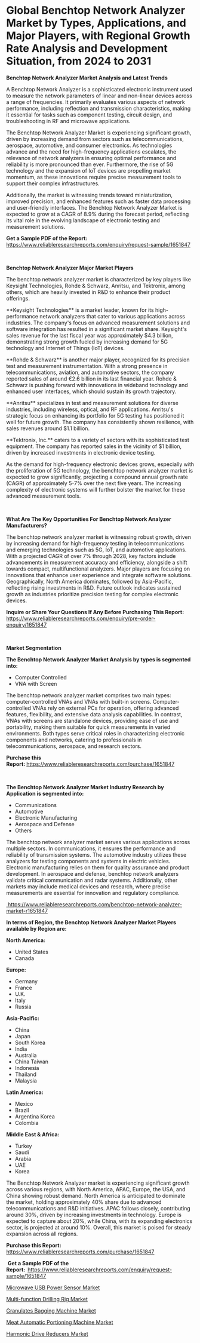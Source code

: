 <p><h1>Global Benchtop ​Network Analyzer Market by Types, Applications, and Major Players, with Regional Growth Rate Analysis and Development Situation, from 2024 to 2031</h1></p><p><strong>Benchtop ​Network Analyzer Market Analysis and Latest Trends</strong></p>
<p><p>A Benchtop Network Analyzer is a sophisticated electronic instrument used to measure the network parameters of linear and non-linear devices across a range of frequencies. It primarily evaluates various aspects of network performance, including reflection and transmission characteristics, making it essential for tasks such as component testing, circuit design, and troubleshooting in RF and microwave applications. </p><p>The Benchtop Network Analyzer Market is experiencing significant growth, driven by increasing demand from sectors such as telecommunications, aerospace, automotive, and consumer electronics. As technologies advance and the need for high-frequency applications escalates, the relevance of network analyzers in ensuring optimal performance and reliability is more pronounced than ever. Furthermore, the rise of 5G technology and the expansion of IoT devices are propelling market momentum, as these innovations require precise measurement tools to support their complex infrastructures. </p><p>Additionally, the market is witnessing trends toward miniaturization, improved precision, and enhanced features such as faster data processing and user-friendly interfaces. The Benchtop Network Analyzer Market is expected to grow at a CAGR of 8.9% during the forecast period, reflecting its vital role in the evolving landscape of electronic testing and measurement solutions.</p></p>
<p><strong>Get a Sample PDF of the Report:&nbsp;</strong> <a href="https://www.reliableresearchreports.com/enquiry/request-sample/1651847?utm_campaign=28&utm_medium=2&utm_source=Github&utm_content=ia&utm_term=08122024&utm_id=benchtop-network-analyzer">https://www.reliableresearchreports.com/enquiry/request-sample/1651847</a></p>
<p>&nbsp;</p>
<p><strong>Benchtop ​Network Analyzer Major Market Players</strong></p>
<p><p>The benchtop network analyzer market is characterized by key players like Keysight Technologies, Rohde & Schwarz, Anritsu, and Tektronix, among others, which are heavily invested in R&D to enhance their product offerings.</p><p>**Keysight Technologies** is a market leader, known for its high-performance network analyzers that cater to various applications across industries. The company's focus on advanced measurement solutions and software integration has resulted in a significant market share. Keysight's sales revenue for the last fiscal year was approximately $4.3 billion, demonstrating strong growth fueled by increasing demand for 5G technology and Internet of Things (IoT) devices.</p><p>**Rohde & Schwarz** is another major player, recognized for its precision test and measurement instrumentation. With a strong presence in telecommunications, aviation, and automotive sectors, the company reported sales of around €2.6 billion in its last financial year. Rohde & Schwarz is pushing forward with innovations in wideband technology and enhanced user interfaces, which should sustain its growth trajectory.</p><p>**Anritsu** specializes in test and measurement solutions for diverse industries, including wireless, optical, and RF applications. Anritsu's strategic focus on enhancing its portfolio for 5G testing has positioned it well for future growth. The company has consistently shown resilience, with sales revenues around $1.1 billion.</p><p>**Tektronix, Inc.** caters to a variety of sectors with its sophisticated test equipment. The company has reported sales in the vicinity of $1 billion, driven by increased investments in electronic device testing.</p><p>As the demand for high-frequency electronic devices grows, especially with the proliferation of 5G technology, the benchtop network analyzer market is expected to grow significantly, projecting a compound annual growth rate (CAGR) of approximately 5-7% over the next five years. The increasing complexity of electronic systems will further bolster the market for these advanced measurement tools.</p></p>
<p>&nbsp;</p>
<p><strong>What Are The Key Opportunities For Benchtop ​Network Analyzer Manufacturers?</strong></p>
<p><p>The benchtop network analyzer market is witnessing robust growth, driven by increasing demand for high-frequency testing in telecommunications and emerging technologies such as 5G, IoT, and automotive applications. With a projected CAGR of over 7% through 2028, key factors include advancements in measurement accuracy and efficiency, alongside a shift towards compact, multifunctional analyzers. Major players are focusing on innovations that enhance user experience and integrate software solutions. Geographically, North America dominates, followed by Asia-Pacific, reflecting rising investments in R&D. Future outlook indicates sustained growth as industries prioritize precision testing for complex electronic devices.</p></p>
<p><strong>Inquire or Share Your Questions If Any Before Purchasing This Report:</strong> <a href="https://www.reliableresearchreports.com/enquiry/pre-order-enquiry/1651847?utm_campaign=28&utm_medium=2&utm_source=Github&utm_content=ia&utm_term=08122024&utm_id=benchtop-network-analyzer">https://www.reliableresearchreports.com/enquiry/pre-order-enquiry/1651847</a></p>
<p>&nbsp;</p>
<p><strong>Market Segmentation</strong></p>
<p><strong>The Benchtop ​Network Analyzer Market Analysis by types is segmented into:</strong></p>
<p><ul><li>Computer Controlled</li><li>VNA with Screen</li></ul></p>
<p><p>The benchtop network analyzer market comprises two main types: computer-controlled VNAs and VNAs with built-in screens. Computer-controlled VNAs rely on external PCs for operation, offering advanced features, flexibility, and extensive data analysis capabilities. In contrast, VNAs with screens are standalone devices, providing ease of use and portability, making them suitable for quick measurements in varied environments. Both types serve critical roles in characterizing electronic components and networks, catering to professionals in telecommunications, aerospace, and research sectors.</p></p>
<p><strong>Purchase this Report:&nbsp;</strong><a href="https://www.reliableresearchreports.com/purchase/1651847?utm_campaign=28&utm_medium=2&utm_source=Github&utm_content=ia&utm_term=08122024&utm_id=benchtop-network-analyzer">https://www.reliableresearchreports.com/purchase/1651847</a></p>
<p>&nbsp;</p>
<p><strong>The Benchtop ​Network Analyzer Market Industry Research by Application is segmented into:</strong></p>
<p><ul><li>Communications</li><li>Automotive</li><li>Electronic Manufacturing</li><li>Aerospace and Defense</li><li>Others</li></ul></p>
<p><p>The benchtop network analyzer market serves various applications across multiple sectors. In communications, it ensures the performance and reliability of transmission systems. The automotive industry utilizes these analyzers for testing components and systems in electric vehicles. Electronic manufacturing relies on them for quality assurance and product development. In aerospace and defense, benchtop network analyzers validate critical communication and radar systems. Additionally, other markets may include medical devices and research, where precise measurements are essential for innovation and regulatory compliance.</p></p>
<p><a href="https://www.reliableresearchreports.com/benchtop-network-analyzer-market-r1651847?utm_campaign=28&utm_medium=2&utm_source=Github&utm_content=ia&utm_term=08122024&utm_id=benchtop-network-analyzer">&nbsp;https://www.reliableresearchreports.com/benchtop-network-analyzer-market-r1651847</a></p>
<p><strong>In terms of Region, the Benchtop ​Network Analyzer Market Players available by Region are:</strong></p>
<p>
    <p> <strong> North America: </strong>
        <ul>
            <li>United States</li>
            <li>Canada</li>
        </ul>
        </p> 
    <p> <strong> Europe: </strong>
        <ul>
            <li>Germany</li>
            <li>France</li>
            <li>U.K.</li>
            <li>Italy</li>
            <li>Russia</li>
        </ul>
        </p> 
    <p> <strong> Asia-Pacific: </strong>
        <ul>
            <li>China</li>
            <li>Japan</li>
            <li>South Korea</li>
            <li>India</li>
            <li>Australia</li>
            <li>China Taiwan</li>
            <li>Indonesia</li>
            <li>Thailand</li>
            <li>Malaysia</li>
        </ul>
        </p> 
    <p> <strong> Latin America: </strong>
        <ul>
            <li>Mexico</li>
            <li>Brazil</li>
            <li>Argentina Korea</li>
            <li>Colombia</li>
        </ul>
        </p> 
    <p> <strong> Middle East & Africa: </strong>
        <ul>
            <li>Turkey</li>
            <li>Saudi</li>
            <li>Arabia</li>
            <li>UAE</li>
            <li>Korea</li>
        </ul>
    </p>
    </p>
<p><p>The Benchtop Network Analyzer market is experiencing significant growth across various regions, with North America, APAC, Europe, the USA, and China showing robust demand. North America is anticipated to dominate the market, holding approximately 40% share due to advanced telecommunications and R&D initiatives. APAC follows closely, contributing around 30%, driven by increasing investments in technology. Europe is expected to capture about 20%, while China, with its expanding electronics sector, is projected at around 10%. Overall, this market is poised for steady expansion across all regions.</p></p>
<p><strong>Purchase this Report: </strong><a href="https://www.reliableresearchreports.com/purchase/1651847?utm_campaign=28&utm_medium=2&utm_source=Github&utm_content=ia&utm_term=08122024&utm_id=benchtop-network-analyzer">https://www.reliableresearchreports.com/purchase/1651847</a></p>
<p>&nbsp;<strong>Get a Sample PDF of the Report:&nbsp;&nbsp;</strong><a href="https://www.reliableresearchreports.com/enquiry/request-sample/1651847?utm_campaign=28&utm_medium=2&utm_source=Github&utm_content=ia&utm_term=08122024&utm_id=benchtop-network-analyzer">https://www.reliableresearchreports.com/enquiry/request-sample/1651847</a></p>
<p><strong></strong></p>
<p><p><a href="https://github.com/macihodgin198888/Market-Research-Report-List-1/blob/main/microwave-usb-power-sensor-market.md?utm_campaign=28&utm_medium=2&utm_source=Github&utm_content=ia&utm_term=08122024&utm_id=benchtop-network-analyzer">Microwave USB Power Sensor Market</a></p><p><a href="https://www.linkedin.com/pulse/multi-function-drilling-rig-market-expansion-comprehensive-bkjwe?utm_campaign=28&utm_medium=2&utm_source=Github&utm_content=ia&utm_term=08122024&utm_id=benchtop-network-analyzer">Multi-function Drilling Rig Market</a></p><p><a href="https://www.linkedin.com/pulse/market-overview-granulates-bagging-machine-projected-grow-d8ekc?utm_campaign=28&utm_medium=2&utm_source=Github&utm_content=ia&utm_term=08122024&utm_id=benchtop-network-analyzer">Granulates Bagging Machine Market</a></p><p><a href="https://www.linkedin.com/pulse/meat-automatic-portioning-machine-market-insights-size-gyedc?utm_campaign=28&utm_medium=2&utm_source=Github&utm_content=ia&utm_term=08122024&utm_id=benchtop-network-analyzer">Meat Automatic Portioning Machine Market</a></p><p><a href="https://github.com/rileymgdorcas/Market-Research-Report-List-1/blob/main/harmonic-drive-reducers-market.md?utm_campaign=28&utm_medium=2&utm_source=Github&utm_content=ia&utm_term=08122024&utm_id=benchtop-network-analyzer">Harmonic Drive Reducers Market</a></p></p>